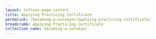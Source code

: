 ```yaml
---
layout: leftnav-page-content
title: Applying Practicing Certificate
permalink: /becoming-a-surveyor/applying-practicing-certificate/
breadcrumb: Applying Practicing Certificate
collection_name: becoming-a-surveyor
---
```

